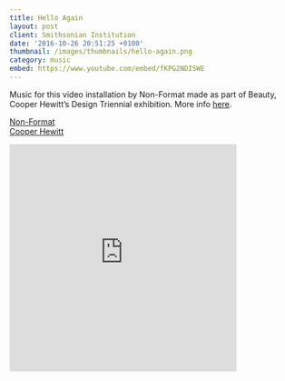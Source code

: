 ```yaml
---
title: Hello Again
layout: post
client: Smithsonian Institution
date: '2016-10-26 20:51:25 +0100'
thumbnail: /images/thumbnails/hello-again.png
category: music
embed: https://www.youtube.com/embed/fKPG2NDISWE
---
```


Music for this video installation by Non-Format made as part of Beauty, Cooper Hewitt’s Design Triennial exhibition. More info [here](https://collection.cooperhewitt.org/exhibitions/69155413).

[Non-Format](www.non-format.com)  
[Cooper Hewitt](http://www.cooperhewitt.org/)


<div id="bc"><iframe style="border: 0; width: 400px; height: 400px;" src="https://bandcamp.com/EmbeddedPlayer/track=1998811116/size=large/bgcol=333333/linkcol=ffffff/minimal=true/transparent=true/" seamless><a href="http://skillbard.bandcamp.com/track/hello-again-ost">Hello Again OST by Skillbard</a></iframe></div>
